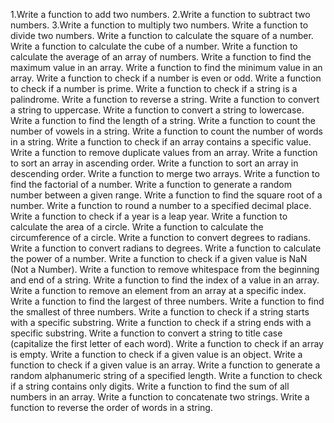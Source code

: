 1.Write a function to add two numbers.
2.Write a function to subtract two numbers.
3.Write a function to multiply two numbers.
Write a function to divide two numbers.
Write a function to calculate the square of a number.
Write a function to calculate the cube of a number.
Write a function to calculate the average of an array of numbers.
Write a function to find the maximum value in an array.
Write a function to find the minimum value in an array.
Write a function to check if a number is even or odd.
Write a function to check if a number is prime.
Write a function to check if a string is a palindrome.
Write a function to reverse a string.
Write a function to convert a string to uppercase.
Write a function to convert a string to lowercase.
Write a function to find the length of a string.
Write a function to count the number of vowels in a string.
Write a function to count the number of words in a string.
Write a function to check if an array contains a specific value.
Write a function to remove duplicate values from an array.
Write a function to sort an array in ascending order.
Write a function to sort an array in descending order.
Write a function to merge two arrays.
Write a function to find the factorial of a number.
Write a function to generate a random number between a given range.
Write a function to find the square root of a number.
Write a function to round a number to a specified decimal place.
Write a function to check if a year is a leap year.
Write a function to calculate the area of a circle.
Write a function to calculate the circumference of a circle.
Write a function to convert degrees to radians.
Write a function to convert radians to degrees.
Write a function to calculate the power of a number.
Write a function to check if a given value is NaN (Not a Number).
Write a function to remove whitespace from the beginning and end of a string.
Write a function to find the index of a value in an array.
Write a function to remove an element from an array at a specific index.
Write a function to find the largest of three numbers.
Write a function to find the smallest of three numbers.
Write a function to check if a string starts with a specific substring.
Write a function to check if a string ends with a specific substring.
Write a function to convert a string to title case (capitalize the first letter of each word).
Write a function to check if an array is empty.
Write a function to check if a given value is an object.
Write a function to check if a given value is an array.
Write a function to generate a random alphanumeric string of a specified length.
Write a function to check if a string contains only digits.
Write a function to find the sum of all numbers in an array.
Write a function to concatenate two strings.
Write a function to reverse the order of words in a string.
